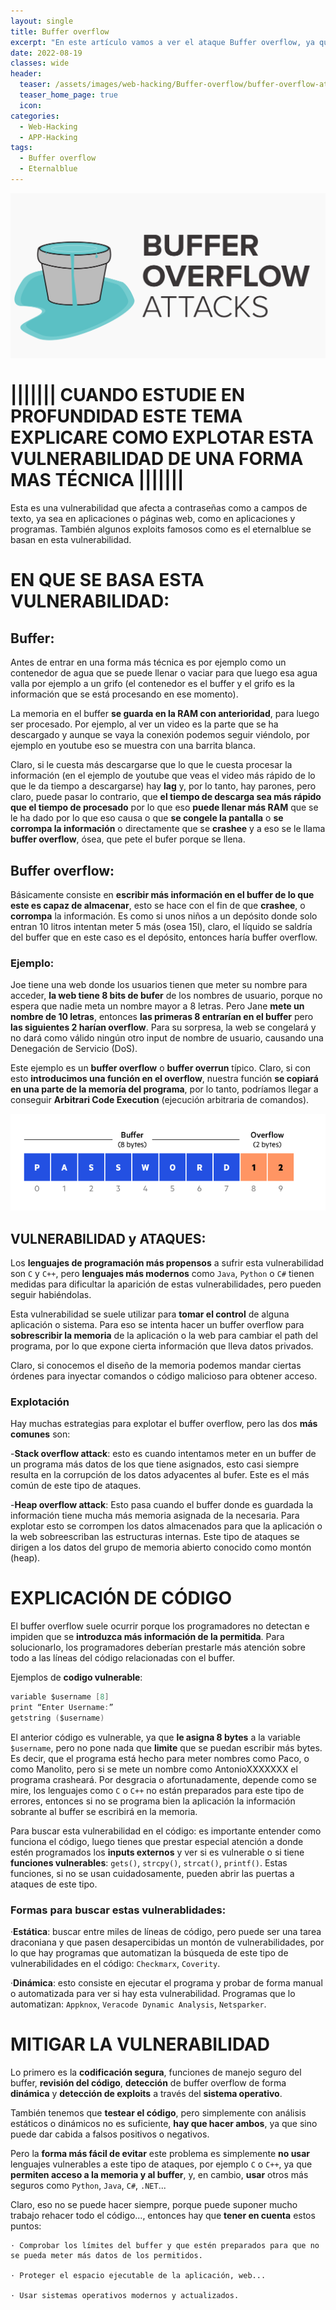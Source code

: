 ```yaml
---
layout: single
title: Buffer overflow
excerpt: "En este artículo vamos a ver el ataque Buffer overflow, ya que es un concepto muy interesante, muy útil y en el que se basan exploits famosos como el eternalblue."
date: 2022-08-19
classes: wide
header:
  teaser: /assets/images/web-hacking/Buffer-overflow/buffer-overflow-attacks.png
  teaser_home_page: true
  icon: 
categories:
  - Web-Hacking
  - APP-Hacking
tags:  
  - Buffer overflow
  - Eternalblue
---
```


![](/assets/images/web-hacking/Buffer-overflow/buffer-overflow-attacks.png)

# ||||||| CUANDO ESTUDIE EN PROFUNDIDAD ESTE TEMA EXPLICARE COMO EXPLOTAR ESTA VULNERABILIDAD DE UNA FORMA MAS TÉCNICA |||||||

Esta es una vulnerabilidad que afecta a contraseñas como a campos de texto, ya sea en aplicaciones o páginas web, como en aplicaciones y programas. También algunos exploits famosos como es el eternalblue se basan en esta vulnerabilidad.


# EN QUE SE BASA ESTA VULNERABILIDAD:
## Buffer:

Antes de entrar en una forma más técnica es por ejemplo como un contenedor de agua que se puede llenar o vaciar para que luego esa agua valla por ejemplo a un grifo (el contenedor es el buffer y el grifo es la información que se está procesando en ese momento).

La memoria en el buffer **se guarda en la RAM con anterioridad**, para luego ser procesado. Por ejemplo, al ver un video es la parte que se ha descargado y aunque se vaya la conexión podemos seguir viéndolo, por ejemplo en youtube eso se muestra con una barrita blanca.

Claro, si le cuesta más descargarse que lo que le cuesta procesar la información (en el ejemplo de youtube que veas el video más rápido de lo que le da tiempo a descargarse) hay **lag** y, por lo tanto, hay parones, pero claro, puede pasar lo contrario, que **el tiempo de descarga sea más rápido que el tiempo de procesado** por lo que eso **puede llenar más RAM** que se le ha dado por lo que eso causa o que **se congele la pantalla** o **se corrompa la información** o directamente que se **crashee** y a eso se le llama **buffer overflow**, ósea, que pete el bufer porque se llena.


## Buffer overflow:

Básicamente consiste en **escribir más información en el buffer de lo que este es capaz de almacenar**, esto se hace con el fin de que **crashee**, o **corrompa** la información. Es como si unos niños a un depósito donde solo entran 10 litros intentan meter 5 más (osea 15l), claro, el líquido se saldría del buffer que en este caso es el depósito, entonces haría buffer overflow.


### Ejemplo:
Joe tiene una web donde los usuarios tienen que meter su nombre para acceder, **la web tiene 8 bits de bufer** de los nombres de usuario, porque no espera que nadie meta un nombre mayor a 8 letras. Pero Jane **mete un nombre de 10 letras**, entonces **las primeras 8 entrarían en el buffer** pero **las siguientes 2 harían overflow**. Para su sorpresa, la web se congelará y no dará como válido ningún otro input de nombre de usuario, causando una Denegación de Servicio (DoS).
		
Este ejemplo es un **buffer overflow** o **buffer overrun** típico. Claro, si con esto **introducimos una función en el overflow**, nuestra función **se copiará en una parte de la memoría del programa**, por lo tanto, podríamos llegar a conseguir **Arbitrari Code Execution** (ejecución arbitraria de comandos).

![](/assets/images/web-hacking/Buffer-overflow/buffer-overflow.png)


## VULNERABILIDAD y ATAQUES:

Los **lenguajes de programación más propensos** a sufrir esta vulnerabilidad son `C` y `C++`, pero **lenguajes más modernos** como `Java`, `Python` o `C#` tienen medidas para dificultar la aparición de estas vulnerabilidades, pero pueden seguir habiéndolas.

Esta vulnerabilidad se suele utilizar para **tomar el control** de alguna aplicación o sistema. Para eso se intenta hacer un buffer overflow para **sobrescribir la memoria** de la aplicación o la web para cambiar el path del programa, por lo que expone cierta información que lleva datos privados.

Claro, si conocemos el diseño de la memoria podemos mandar ciertas órdenes para inyectar comandos o código malicioso para obtener acceso.


### Explotación

Hay muchas estrategias para explotar el buffer overflow, pero las dos **más comunes** son:

-**Stack overflow attack**: esto es cuando intentamos meter en un buffer de un programa más datos de los que tiene asignados, esto casi siempre resulta en la corrupción de los datos adyacentes al bufer. Este es el más común de este tipo de ataques.

-**Heap overflow attack**: Esto pasa cuando el buffer donde es guardada la información tiene mucha más memoria asignada de la necesaria. Para explotar esto se corrompen los datos almacenados para que la aplicación o la web sobreescriban las estructuras internas. Este tipo de ataques se dirigen a los datos del grupo de memoria abierto conocido como montón (heap).


# EXPLICACIÓN DE CÓDIGO

El buffer overflow suele ocurrir porque los programadores no detectan e impiden que se **introduzca más información de la permitida**. Para solucionarlo, los programadores deberían prestarle más atención sobre todo a las líneas del código relacionadas con el buffer.

Ejemplos de **codigo vulnerable**:

```c
variable $username [8]
print “Enter Username:”
getstring ($username)
```

El anterior código es vulnerable, ya que **le asigna 8 bytes** a la variable `$username`, pero no pone nada que **limite** que se puedan escribir más bytes. Es decir, que el programa está hecho para meter nombres como Paco, o como Manolito, pero si se mete un nombre como AntonioXXXXXXX el programa crasheará. Por desgracia o afortunadamente, depende como se mire, los lenguajes como `C` o `C++` no están preparados para este tipo de errores, entonces si no se programa bien la aplicación la información sobrante al buffer se escribirá en la memoria.

Para buscar esta vulnerabilidad en el código: es importante entender como funciona el código, luego tienes que prestar especial atención a donde estén programados los **inputs externos** y ver si es vulnerable o si tiene **funciones vulnerables**: `gets()`, `strcpy()`, `strcat()`, `printf()`. Estas funciones, si no se usan cuidadosamente, pueden abrir las puertas a ataques de este tipo.


### Formas para buscar estas vulnerablidades:

·**Estática**: buscar entre miles de líneas de código, pero puede ser una tarea draconiana y que pasen desapercibidas un montón de vulnerabilidades, por lo que hay programas que automatizan la búsqueda de este tipo de vulnerabilidades en el código: `Checkmarx`, `Coverity`.

·**Dinámica**: esto  consiste en ejecutar el programa y probar de forma manual o automatizada para ver si hay esta vulnerabilidad. Programas que lo automatizan: `Appknox`, `Veracode Dynamic Analysis`, `Netsparker`.


# MITIGAR LA VULNERABILIDAD

Lo primero es la **codificación segura**, funciones de manejo seguro del buffer, **revisión del código**, **detección** de buffer overflow de forma **dinámica** y **detección de exploits** a través del **sistema operativo**.

También tenemos que **testear el código**, pero simplemente con análisis estáticos o dinámicos no es suficiente, **hay que hacer ambos**, ya que sino puede dar cabida a falsos positivos o negativos. 

Pero la **forma más fácil de evitar** este problema es simplemente **no usar** lenguajes vulnerables a este tipo de ataques, por ejemplo `C` o `C++`, ya que **permiten acceso a la memoria y al buffer**, y, en cambio, **usar** otros más seguros como `Python`, `Java`, `C#`, `.NET`...

Claro, eso no se puede hacer siempre, porque puede suponer mucho trabajo rehacer todo el código..., entonces hay que **tener en cuenta** estos puntos:

```
· Comprobar los límites del buffer y que estén preparados para que no se pueda meter más datos de los permitidos.

· Proteger el espacio ejecutable de la aplicación, web...

· Usar sistemas operativos modernos y actualizados.
```
